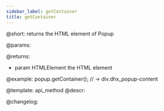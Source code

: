 ```yaml
---
sidebar_label: getContainer
title: getContainer
---          
```


@short: returns the HTML element of Popup


@params:


@returns:
- param	HTMLElement         the HTML element 


@example:
popup.getContainer();
// -> div.dhx_popup-content


@template: api_method
@descr:





@changelog:


